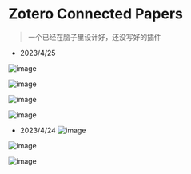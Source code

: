 # Zotero Connected Papers
> 一个已经在脑子里设计好，还没写好的插件

- 2023/4/25

![image](https://user-images.githubusercontent.com/51939531/234312271-1e054523-d161-4e4a-a45e-39cd66cefaa3.png)

![image](https://user-images.githubusercontent.com/51939531/234293325-11bd20f8-1bfd-4c94-ad6b-5bdeb8c23c65.png)

![image](https://user-images.githubusercontent.com/51939531/234237792-6f9fb93c-1009-4183-be01-285337dc8a5d.png)

![image](https://user-images.githubusercontent.com/51939531/234170875-594acb3f-0656-49c2-978a-5ae442732c19.png)

- 2023/4/24
![image](https://user-images.githubusercontent.com/51939531/234033842-f3afaa25-9353-4751-961e-f085a2c05015.png)


![image](https://user-images.githubusercontent.com/51939531/233534046-96e57c7a-3a34-416c-88b4-42d800b6e207.png)



![image](https://user-images.githubusercontent.com/51939531/233388259-d9a21285-2589-4b92-8a2a-bc5705576cf7.png)


